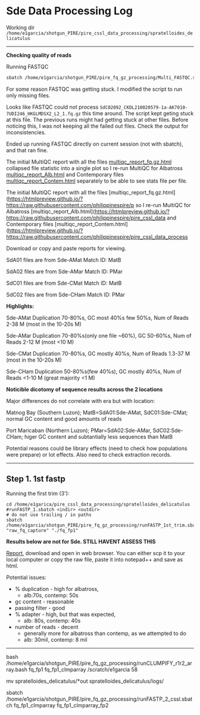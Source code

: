 # Sde Data Processing Log

Working dir `/home/e1garcia/shotgun_PIRE/pire_cssl_data_processing/spratelloides_delicatulus`

---

**Checking quality of reads**

Running FASTQC
```sh
sbatch /home/e1garcia/shotgun_PIRE/pire_fq_gz_processing/Multi_FASTQC.sh "fq.gz" "/home/e1garcia/shotgun_PIRE/pire_cssl_data_processing/spratelloides_delicatulus/raw_fq_capture/"
```

For some reason FASTQC was getting stuck. I modified the script to run only missing files.

Looks like FASTQC could not process `SdC02092_CKDL210020579-1a-AK7010-7UDI246_HKGLMDSX2_L2_1.fq.gz` this time around. The script kept geting stuck at this file. The previous runs might had getting stuck at other files. Before noticing this, I was not keeping all the failed out files. Check the output for inconsistencies. 

Ended up running FASTQC directly on current session (not with sbatch), and that ran fine.

The initial MultiQC report with all the files [multiqc_report_fq.gz.html](https://github.com/philippinespire/pire_cssl_data_processing/blob/main/spratelloides_delicatulus/Multi_FASTQC/multiqc_report_fq.gz.html) collapsed file statistic into a single plot
 so I re-run MultiQC for Albatross [multiqc_report_Alb.html](https://github.com/philippinespire/pire_cssl_data_processing/blob/main/spratelloides_delicatulus/Multi_FASTQC/Alb_fastqc/multiqc_report_Alb.html) 
and Contemporary files [multiqc_report_Contem.html](https://github.com/philippinespire/pire_cssl_data_processing/blob/main/spratelloides_delicatulus/Multi_FASTQC/Con_fastqc/multiqc_report_Contem.html) separately to be able to see stats file per file.


The initial MultiQC report with all the files [multiqc_report_fq.gz.html](https://htmlpreview.github.io/?https://raw.githubusercontent.com/philippinespire/p
 so I re-run MultiQC for Albatross [multiqc_report_Alb.html](https://htmlpreview.github.io/?https://raw.githubusercontent.com/philippinespire/pire_cssl_data
 and Contemporary files [multiqc_report_Contem.html](https://htmlpreview.github.io/?https://raw.githubusercontent.com/philippinespire/pire_cssl_data_process


Download or copy and paste reports for viewing.

SdA01 files are from Sde-AMat		Match ID:  MatB

SdA02 files are from Sde-AMar           Match ID:  PMar

SdC01 files are from Sde-CMat           Match ID:  MatB 

SdC02 files are from Sde-CHam           Match ID:  PMar

**Highlights:**

Sde-AMat Duplication 70-80%s, GC most 40%s few 50%s, Num of Reads 2-38 M (most in the 10-20s M)

Sde-AMar Duplication 70-80%s(only one file ~60%), GC 50-60%s, Num of Reads 2-12 M (most <10 M)

Sde-CMat Duplication 70-80%s, GC mostly 40%s, Num of Reads 1.3-37 M (most in the 10-20s M)

Sde-CHam Duplication 50-80%s(few 40%s), GC mostly 40%s, Num of Reads <1-10 M (great majority <1 M)


**Noticible dicotomy of sequence results across the 2 locations**

Major differences do not correlate with era but with location:

Matnog Bay (Southern Luzon); MatB=SdA01:Sde-AMat,  SdC01:Sde-CMat; normal GC content and good amounts of reads

Port Maricaban (Northern Luzon); PMar=SdA02:Sde-AMar, SdC02:Sde-CHam; higer GC content and subtantially less sequences than MatB


Potential reasons could be library effects (need to check how populations were prepare) or lot effects. Also need to check extraction records.


---

## Step 1.  1st fastp

Running the first trim (3'):
```
cd /home/e1garica/pire_cssl_data_processing/spratelloides_delicatulus
#runFASTP_1.sbatch <indir> <outdir>
# do not use trailing / in paths
sbatch /home/e1garcia/shotgun_PIRE/pire_fq_gz_processing/runFASTP_1st_trim.sbatch "raw_fq_capture" "./fq_fp1"
```

**Results below are not for  Sde. STILL HAVENT ASSESS THIS**

[Report](https://github.com/philippinespire/pire_cssl_data_processing/blob/main/spratelloides_delicatulus/fq_fp1/1st_fastp_report.html), download and open in web browser. You can either scp it to your local computer or copy the raw file, paste it into notepad++ and save as html.  

Potential issues:  
* % duplication - high for albatross, 
  * alb:70s, contemp: 50s
* gc content - reasonable
* passing filter - good
* % adapter - high, but that was expected, 
  * alb: 80s, contemp: 40s
* number of reads - decent
  * generally more for albatross than contemp, as we attempted to do
  * alb: 30mil, contemp: 8 mil
 
---

bash /home/e1garcia/shotgun_PIRE/pire_fq_gz_processing/runCLUMPIFY_r1r2_array.bash fq_fp1 fq_fp1_clmparray /scratch/e1garcia 58

mv spratelloides_delicatulus/*out spratelloides_delicatulus/logs/

sbatch /home/e1garcia/shotgun_PIRE/pire_fq_gz_processing/runFASTP_2_cssl.sbatch fq_fp1_clmparray fq_fp1_clmparray_fp2

